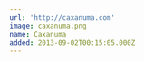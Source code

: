 ```yaml
---
url: 'http://caxanuma.com'
image: caxanuma.png
name: Caxanuma
added: 2013-09-02T00:15:05.000Z
---
```

